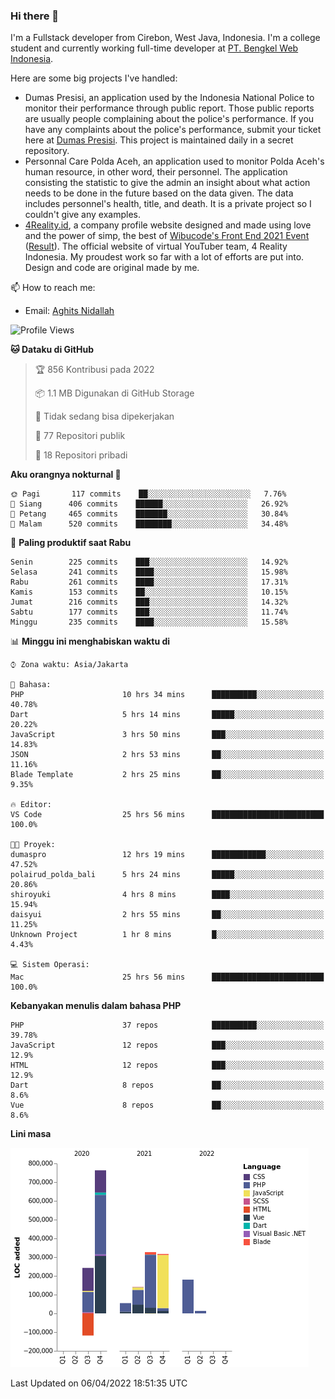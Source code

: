 ### Hi there 👋
I'm a Fullstack developer from Cirebon, West Java, Indonesia. I'm a college student and currently working full-time developer at [PT. Bengkel Web Indonesia](https://github.com/PT-Bengkel-Web-Indonesia).

Here are some big projects I've handled:
- Dumas Presisi, an application used by the Indonesia National Police to monitor their performance through public report. Those public reports are usually people complaining about the police's performance. If you have any complaints about the police's performance, submit your ticket here at [Dumas Presisi](https://dumaspresisi.polri.go.id/dumaspro). This project is maintained daily in a secret repository.
- Personnal Care Polda Aceh, an application used to monitor Polda Aceh's human resource, in other word, their personnel. The application consisting the statistic to give the admin an insight about what action needs to be done in the future based on the data given. The data includes personnel's health, title, and death. It is a private project so I couldn't give any examples.
- [4Reality.id](https://4reality.id), a company profile website designed and made using love and the power of simp, the best of [Wibucode's Front End 2021 Event](https://github.com/wibucode02/submision-event-frontend-2021) ([Result](https://github.com/wibucode02/top-5-pemenang-event-front-end-wibucode-2021)). The official website of virtual YouTuber team, 4 Reality Indonesia. My proudest work so far with a lot of efforts are put into. Design and code are original made by me.

📫 How to reach me:
- Email: [Aghits Nidallah](mailto:yourlovelydev@gmail.com)

<!--START_SECTION:waka-->
![Profile Views](http://img.shields.io/badge/Profil%20dilihat-0-blue)

**🐱 Dataku di GitHub** 

> 🏆 856 Kontribusi pada 2022
 > 
> 📦 1.1 MB Digunakan di GitHub Storage 
 > 
> 🚫 Tidak sedang bisa dipekerjakan
 > 
> 📜 77 Repositori publik 
 > 
> 🔑 18 Repositori pribadi  
 > 
**Aku orangnya nokturnal 🦉** 

```text
🌞 Pagi       117 commits    ██░░░░░░░░░░░░░░░░░░░░░░░   7.76% 
🌆 Siang      406 commits    ██████░░░░░░░░░░░░░░░░░░░   26.92% 
🌃 Petang     465 commits    ███████░░░░░░░░░░░░░░░░░░   30.84% 
🌙 Malam      520 commits    ████████░░░░░░░░░░░░░░░░░   34.48%

```
📅 **Paling produktif saat Rabu** 

```text
Senin        225 commits    ███░░░░░░░░░░░░░░░░░░░░░░   14.92% 
Selasa       241 commits    ████░░░░░░░░░░░░░░░░░░░░░   15.98% 
Rabu         261 commits    ████░░░░░░░░░░░░░░░░░░░░░   17.31% 
Kamis        153 commits    ██░░░░░░░░░░░░░░░░░░░░░░░   10.15% 
Jumat        216 commits    ███░░░░░░░░░░░░░░░░░░░░░░   14.32% 
Sabtu        177 commits    ███░░░░░░░░░░░░░░░░░░░░░░   11.74% 
Minggu       235 commits    ████░░░░░░░░░░░░░░░░░░░░░   15.58%

```


📊 **Minggu ini menghabiskan waktu di** 

```text
⌚︎ Zona waktu: Asia/Jakarta

💬 Bahasa: 
PHP                      10 hrs 34 mins      ██████████░░░░░░░░░░░░░░░   40.78% 
Dart                     5 hrs 14 mins       █████░░░░░░░░░░░░░░░░░░░░   20.22% 
JavaScript               3 hrs 50 mins       ███░░░░░░░░░░░░░░░░░░░░░░   14.83% 
JSON                     2 hrs 53 mins       ██░░░░░░░░░░░░░░░░░░░░░░░   11.16% 
Blade Template           2 hrs 25 mins       ██░░░░░░░░░░░░░░░░░░░░░░░   9.35%

🔥 Editor: 
VS Code                  25 hrs 56 mins      █████████████████████████   100.0%

🐱‍💻 Proyek: 
dumaspro                 12 hrs 19 mins      ████████████░░░░░░░░░░░░░   47.52% 
polairud_polda_bali      5 hrs 24 mins       █████░░░░░░░░░░░░░░░░░░░░   20.86% 
shiroyuki                4 hrs 8 mins        ████░░░░░░░░░░░░░░░░░░░░░   15.94% 
daisyui                  2 hrs 55 mins       ██░░░░░░░░░░░░░░░░░░░░░░░   11.25% 
Unknown Project          1 hr 8 mins         █░░░░░░░░░░░░░░░░░░░░░░░░   4.43%

💻 Sistem Operasi: 
Mac                      25 hrs 56 mins      █████████████████████████   100.0%

```

**Kebanyakan menulis dalam bahasa PHP** 

```text
PHP                      37 repos            ██████████░░░░░░░░░░░░░░░   39.78% 
JavaScript               12 repos            ███░░░░░░░░░░░░░░░░░░░░░░   12.9% 
HTML                     12 repos            ███░░░░░░░░░░░░░░░░░░░░░░   12.9% 
Dart                     8 repos             ██░░░░░░░░░░░░░░░░░░░░░░░   8.6% 
Vue                      8 repos             ██░░░░░░░░░░░░░░░░░░░░░░░   8.6%

```


**Lini masa**

![Chart not found](https://raw.githubusercontent.com/NikarashiHatsu/NikarashiHatsu/master/charts/bar_graph.png) 


 Last Updated on 06/04/2022 18:51:35 UTC
<!--END_SECTION:waka-->
